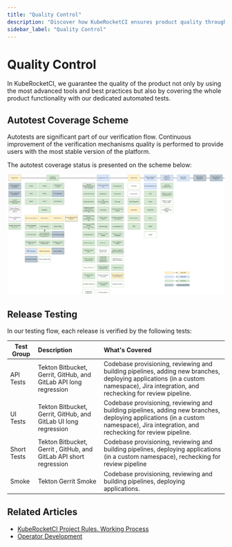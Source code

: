 ```yaml
---
title: "Quality Control"
description: "Discover how KubeRocketCI ensures product quality through advanced tools, best practices, and comprehensive automated test coverage for all functionalities."
sidebar_label: "Quality Control"
---
```

<!-- markdownlint-disable MD025 -->

# Quality Control

<head>
  <link rel="canonical" href="https://docs.kuberocketci.io/docs/developer-guide/autotest-coverage" />
</head>

In KubeRocketCI, we guarantee the quality of the product not only by using the most advanced tools and best practices but also by covering the whole product functionality with our dedicated automated tests.

## Autotest Coverage Scheme

Autotests are significant part of our verification flow. Continuous improvement of the verification mechanisms quality is performed to provide users with the most stable version of the platform.

The autotest coverage status is presented on the scheme below:

![Autotest coverage status](../assets/developer-guide/autotests-coverage.png "Autotest coverage status")

## Release Testing

In our testing flow, each release is verified by the following tests:

| Test Group | Description                                                        | What's Covered |
|-|:-------------------------------------------------------------------|:-|
| API Tests | Tekton Bitbucket, Gerrit, GitHub, and GitLab API long regression   | Codebase provisioning, reviewing and building pipelines, adding new branches, deploying applications (in a custom namespace), Jira integration, and rechecking for review pipeline. |
| UI Tests | Tekton Bitbucket, Gerrit, GitHub, and GitLab UI long regression    | Codebase provisioning, reviewing and building pipelines, adding new branches, deploying applications (in a custom namespace), Jira integration, and rechecking for review pipeline. |
| Short Tests | Tekton Bitbucket, Gerrit , GitHub, and GitLab API short regression | Codebase provisioning, reviewing and building pipelines, deploying applications (in a custom namespace), rechecking for review pipeline |
| Smoke | Tekton Gerrit Smoke                                                | Codebase provisioning, reviewing and building pipelines, deploying applications. |

## Related Articles

* [KubeRocketCI Project Rules. Working Process](edp-workflow.md)
* [Operator Development](local-development.md)
